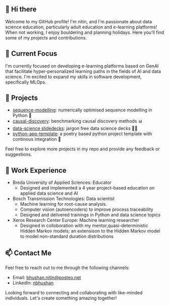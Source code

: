 ## 👋 Hi there 

Welcome to my GitHub profile! I'm nitin, and I'm passionate about data science education, particularly adult education and e-learning platforms! 
When not working, I enjoy bouldering and planning holidays. Here you'll find some of my projects and contributions.

## 🌱 Current Focus

I'm currently focused on developing e-learning platforms based on GenAI that facilitate hyper-personalized learning paths in the fields of AI and data science.
I'm excited to expand my skills in software development, specifically MLOps.

## 🚀 Projects

- [sequence-modelling](https://github.com/nbhushan/sequence-modelling): numerically optimised sequence modelling in Python 🐍
- [causal-discovery](https://github.com/nbhushan/causal-discovery): benchmarking causal discovery methods 📊
- [data-science slidedecks](https://github.com/nbhushan/data-science-slidedecks/tree/main/Explainable%20AI): jargon free data science decks 👨‍🏫
- [python-app-template](https://github.com/nbhushan/python-poetry-CI-template): a poetry based python project template with continous integration 🔨
  
Feel free to explore more projects in my repo and provide any feedback or suggestions.

## 💼 Work Experience

- Breda University of Applied Sciences: Educator
  - Designed and implemented a 4 year project-based education on applied data science and AI
- Bosch Transmission Technologies: Data scientist
  - Machine learning for root-cause analysis.
  - Computer vision (autoencoders) to improve process traceability
  - Designed and delivered trainings in Python and data science topics
- Xeros Research Center Europe: Machine learning researcher
  - Designed in colloboration with my mentor,quasi-deterministic Hidden Markov models; an extensison to the Hidden Markov model to model non-standard duration distributions
 
## 📫 Contact Me

Feel free to reach out to me through the following channels:

- Email: [bhushan.nitin@posteo.net](mailto:bhushan.nitin@posteo.net)
- LinkedIn: [nbhushan](https://www.linkedin.com/in/bhushannitin/)

Looking forward to connecting and collaborating with like-minded individuals. Let's create something amazing together!


